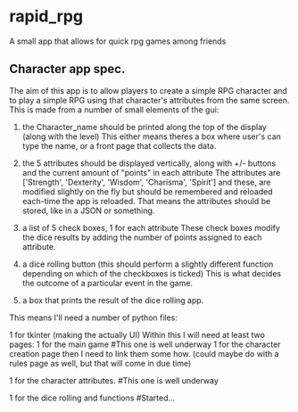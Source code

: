 # rapid_rpg
A small app that allows for quick rpg games among friends


## Character app spec.


The aim of this app is to allow players to create a simple RPG character and to play a simple RPG using that character's attributes from the same screen. This is made from a number of small elements of the gui: 

1. the Character_name should be printed along the top of the display (along with the level)
This either means theres a box where user's can type the name, or a front page that collects the data.

2. the 5 attributes should be displayed vertically, along with +/- buttons and the current amount of "points" in each attribute
The attributes are ['Strength', 'Dexterity', 'Wisdom', 'Charisma', 'Spirit'] and these, are modified slightly on the fly but should be remembered and reloaded each-time the app is reloaded. That means the attributes should be stored, like in a JSON or something. 

3. a list of 5 check boxes, 1 for each attribute
These check boxes modify the dice results by adding the number of points assigned to each attribute. 

4. a dice rolling button (this should perform a slightly different function depending on which of the checkboxes is ticked)
This is what decides the outcome of a particular event in the game. 

5. a box that prints the result of the dice rolling app. 



This means I'll need a number of python files:

1 for tkinter (making the actually UI) 
Within this I will need at least two pages:
1 for the main game #This one is well underway
1 for the character creation page
then I need to link them some how. 
(could maybe do with a rules page as well, but that will come in due time)

1 for the character attributes. #This one is well underway 

1 for the dice rolling and functions #Started...





